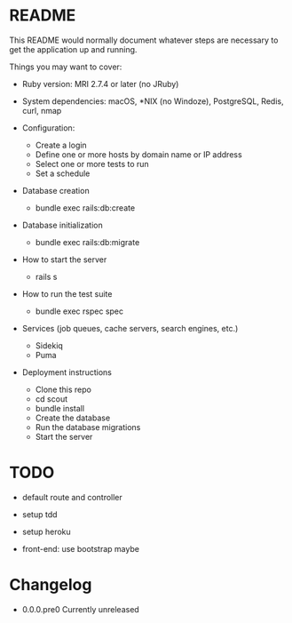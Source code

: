 # README

This README would normally document whatever steps are necessary to get the
application up and running.

Things you may want to cover:

* Ruby version: MRI 2.7.4 or later (no JRuby)

* System dependencies: macOS, *NIX (no Windoze), PostgreSQL, Redis, curl, nmap

* Configuration: 
	* Create a login
	* Define one or more hosts by domain name or IP address
	* Select one or more tests to run
	* Set a schedule

* Database creation
	* bundle exec rails:db:create

* Database initialization
	* bundle exec rails:db:migrate

* How to start the server
	* rails s

* How to run the test suite
	* bundle exec rspec spec

* Services (job queues, cache servers, search engines, etc.)
	* Sidekiq
	* Puma

* Deployment instructions
	* Clone this repo
	* cd scout
	* bundle install
	* Create the database
	* Run the database migrations
	* Start the server


# TODO

* default route and controller

* setup tdd

* setup heroku

* front-end: use bootstrap maybe

# Changelog

* 0.0.0.pre0 Currently unreleased

